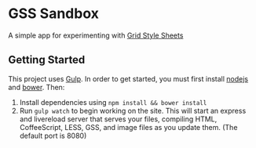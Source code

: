 GSS Sandbox
========================

A simple app for experimenting with [Grid Style Sheets]


Getting Started
---------------

This project uses [Gulp]. In order to get started, you must first install
[nodejs] and [bower]. Then:

1. Install dependencies using `npm install && bower install`
2. Run `gulp watch` to begin working on the site. This will start an express and livereload server that serves your files, compiling HTML, CoffeeScript, LESS, GSS, and image files as you update them. (The default port is 8080)


[Gulp]: http://gulpjs.com
[nodejs]: http://nodejs.org
[bower]: http://bower.io
[Grid Style Sheets]: http://gridstylesheets.org
